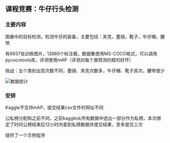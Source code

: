 ## 课程竞赛：牛仔行头检测

### 主要内容

图像中的目标检测，检测牛仔的装备，主要包括：夹克，墨镜，靴子，牛仔帽，腰带

有6937张训练图片，12660个标注框，数据集使用MS-COCO格式，可以调用pycocotools库，评测使用mAP（评测对每个类预测的框的好坏）

挑战：五个类别出现次数不同，墨镜、夹克次数多，牛仔帽、靴子其次，腰带很少

![数据统计](数据统计.png)

### 安排

Kaggle不支持mAP，提交结果csv文件时网址不同

公私榜分配和之前不同，之前kaggle从所有数据中选出一部分作为私榜，本次限定了时间公榜结束后12小时内拿到私榜数据并提交结果，至多提交三次

提供了一个示例程序

